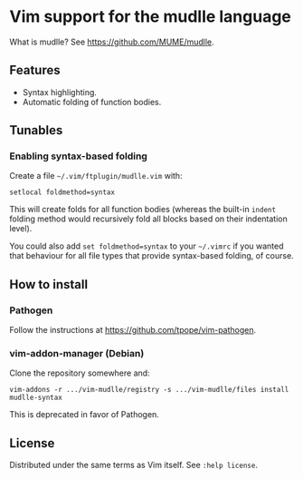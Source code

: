 # Vim support for the mudlle language

What is mudlle? See https://github.com/MUME/mudlle.

## Features

- Syntax highlighting.
- Automatic folding of function bodies.

## Tunables

### Enabling syntax-based folding

Create a file `~/.vim/ftplugin/mudlle.vim` with:

```
setlocal foldmethod=syntax
```

This will create folds for all function bodies (whereas the built-in `indent`
folding method would recursively fold all blocks based on their indentation
level).

You could also add `set foldmethod=syntax` to your `~/.vimrc` if you wanted
that behaviour for all file types that provide syntax-based folding, of course.

## How to install

### Pathogen

Follow the instructions at https://github.com/tpope/vim-pathogen.

### vim-addon-manager (Debian)

Clone the repository somewhere and:

```
vim-addons -r .../vim-mudlle/registry -s .../vim-mudlle/files install mudlle-syntax
```

This is deprecated in favor of Pathogen.

## License

Distributed under the same terms as Vim itself. See `:help license`.
